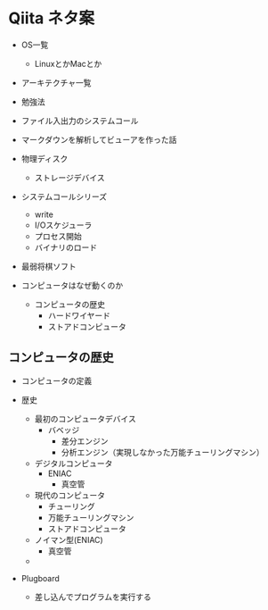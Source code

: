 # Qiita ネタ案

- OS一覧
  - LinuxとかMacとか
- アーキテクチャ一覧
- 勉強法
- ファイル入出力のシステムコール
- マークダウンを解析してビューアを作った話
- 物理ディスク
  - ストレージデバイス
- システムコールシリーズ
  - write
  - I/Oスケジューラ
  - プロセス開始
  - バイナリのロード
- 最弱将棋ソフト



- コンピュータはなぜ動くのか
  - コンピュータの歴史
    - ハードワイヤード
    - ストアドコンピュータ



## コンピュータの歴史



- コンピュータの定義
- 歴史
  - 最初のコンピュータデバイス
    - バベッジ
      - 差分エンジン
      - 分析エンジン（実現しなかった万能チューリングマシン）
  - デジタルコンピュータ
    - ENIAC
      - 真空管
  - 現代のコンピュータ
    - チューリング
    - 万能チューリングマシン
    - ストアドコンピュータ
  - ノイマン型(ENIAC)
    - 真空管
  - 



- Plugboard
  - 差し込んでプログラムを実行する